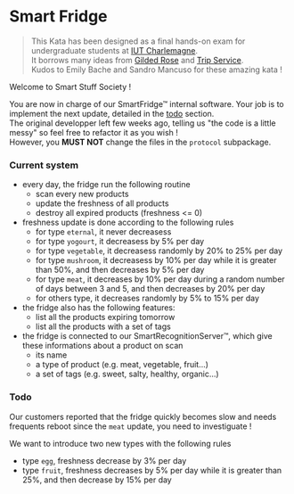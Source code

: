 # Smart Fridge

> This Kata has been designed as a final hands-on exam for undergraduate students at [IUT Charlemagne](https://iut-charlemagne.univ-lorraine.fr/).  
> It borrows many ideas from [Gilded Rose](https://github.com/emilybache/GildedRose-Refactoring-Kata) and [Trip Service](https://github.com/sandromancuso/trip-service-kata).  
> Kudos to Emily Bache and Sandro Mancuso for these amazing kata !

Welcome to Smart Stuff Society !

You are now in charge of our SmartFridge™ internal software.
Your job is to implement the next update, detailed in the [todo](https://github.com/NiziL/Smart-Fridge-Kata#todo) section.  
The original developper left few weeks ago, telling us "the code is a little messy" so feel free to refactor it as you wish !  
However, you **MUST NOT** change the files in the `protocol` subpackage.

### Current system

- every day, the fridge run the following routine
  - scan every new products
  - update the freshness of all products
  - destroy all expired products (freshness <= 0)
- freshness update is done according to the following rules
  - for type `eternal`, it never decreasess
  - for type `yogourt`, it decreasess by 5% per day
  - for type `vegetable`, it decreasess randomly by 20% to 25% per day
  - for type `mushroom`, it decreasess by 10% per day while it is greater than 50%, and then decreases by 5% per day
  - for type `meat`, it decreases by 10% per day during a random number of days between 3 and 5, and then decreases by 20% per day
  - for others type, it decreases randomly by 5% to 15% per day 
- the fridge also has the following features:
  - list all the products expiring tomorrow
  - list all the products with a set of tags
- the fridge is connected to our SmartRecognitionServer™, which give these informations about a product on scan
  - its name
  - a type of product (e.g. meat, vegetable, fruit...)
  - a set of tags (e.g. sweet, salty, healthy, organic...)

### Todo

Our customers reported that the fridge quickly becomes slow and needs frequents reboot since the `meat` update, you need to investiguate !

We want to introduce two new types with the following rules

- type `egg`, freshness decrease by 3% per day 
- type `fruit`, freshness decreases by 5% per day while it is greater than 25%, and then decrease by 15% per day